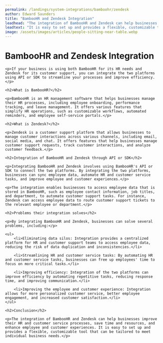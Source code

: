 ```yaml
---
permalink: /landings/system-integrations/bamboohr/zendesk
author: Edward Saunders
title: "BambooHR and Zendesk Integration"
leadhead: "The integration of BambooHR and Zendesk can help businesses improve their HR and customer service processes, save time and resources, and enhance employee and customer experiences"
leadtext: "It is easy to set up and provides a flexible, customizable tool that can be tailored to meet individual business needs."
image: /assets/images/articles/people-sitting-near-table.webp
---
```

<div class="arttext">	<h1>BambooHR and Zendesk Integration</h1>

	<p>If your business is using both BambooHR for its HR needs and Zendesk for its customer support, you can integrate the two platforms using API or SDK to streamline your processes and improve efficiency.</p>

	<h2>What is BambooHR?</h2>

	<p>BambooHR is an HR management software that helps businesses manage their HR processes, including employee onboarding, performance tracking, and leave management. It offers various features that simplify HR operations, such as customizable workflows, automated reminders, and employee self-service portals.</p>

	<h2>What is Zendesk?</h2>

	<p>Zendesk is a customer support platform that allows businesses to manage customer interactions across various channels, including email, social media, and chat. It offers features that help businesses manage customer support requests, track customer interactions, and analyze customer feedback.</p>

	<h2>Integration of BambooHR and Zendesk through API or SDK</h2>

	<p>Integrating BambooHR and Zendesk involves using BambooHR's API or SDK to connect the two platforms. By integrating the two platforms, businesses can sync employee data, automate HR and customer service tasks, and improve employee and customer experiences.</p>

	<p>The integration enables businesses to access employee data that is stored in BambooHR, such as employee contact information, job titles, and department, to automate customer support tasks. For instance, Zendesk can access employee data to route customer support tickets to the relevant employee or department.</p>

	<h2>Problems their integration solves</h2>

	<p>By integrating BambooHR and Zendesk, businesses can solve several problems, including:</p>

	<ul>
	    <li>Eliminating data silos: Integration provides a centralized platform for HR and customer support teams to access employee data, reducing the risk of data duplication and inconsistencies.</li>

	    <li>Streamlining HR and customer service tasks: By automating HR and customer service tasks, businesses can free up employees' time to focus on more critical tasks.</li>

	    <li>Improving efficiency: Integration of the two platforms can improve efficiency by automating repetitive tasks, reducing response time, and improving communication.</li>

	    <li>Improving the employee and customer experience: Integration allows for more personalized customer service, better employee engagement, and increased customer satisfaction.</li>
	</ul>

	<h2>Conclusion</h2>

	<p>The integration of BambooHR and Zendesk can help businesses improve their HR and customer service processes, save time and resources, and enhance employee and customer experiences. It is easy to set up and provides a flexible, customizable tool that can be tailored to meet individual business needs.</p>

</div>
